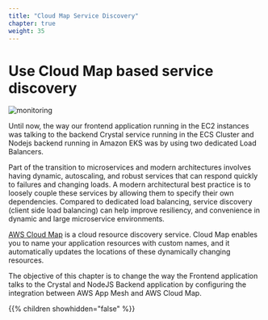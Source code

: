 ```yaml
---
title: "Cloud Map Service Discovery"
chapter: true
weight: 35
---
```


# Use Cloud Map based service discovery 

![monitoring](/images/app_mesh_architecture/servicediscovery.png)

Until now, the way our frontend application running in the EC2 instances was talking to the backend Crystal service running in the ECS Cluster and Nodejs backend running in Amazon EKS was by using two dedicated Load Balancers.

Part of the transition to microservices and modern architectures involves having dynamic, autoscaling, and robust services that can respond quickly to failures and changing loads. A modern architectural best practice is to loosely couple these services by allowing them to specify their own dependencies. Compared to dedicated load balancing, service discovery (client side load balancing) can help improve resiliency, and convenience in dynamic and large microservice environments.

[AWS Cloud Map](https://aws.amazon.com/cloud-map/) is a cloud resource discovery service. Cloud Map enables you to name your application resources with custom names, and it automatically updates the locations of these dynamically changing resources.

The objective of this chapter is to change the way the Frontend application talks to the Crystal and NodeJS Backend application by configuring the integration between AWS App Mesh and AWS Cloud Map.


{{% children showhidden="false" %}}
